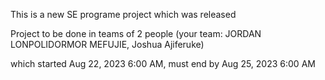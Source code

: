 This is a new SE programe project which was released


Project to be done in teams of 2 people (your team: JORDAN LONPOLIDORMOR MEFUJIE, Joshua Ajiferuke)

which started Aug 22, 2023 6:00 AM, must end by Aug 25, 2023 6:00 AM
